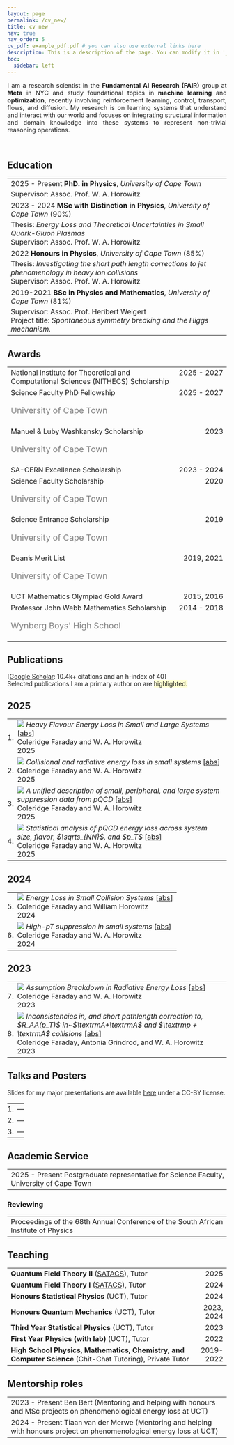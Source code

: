 ```yaml
---
layout: page
permalink: /cv_new/
title: cv new
nav: true
nav_order: 5
cv_pdf: example_pdf.pdf # you can also use external links here
description: This is a description of the page. You can modify it in '_pages/cv.md'. You can also change or remove the top pdf download button.
toc:
  sidebar: left
---
```


<p align='justify'>
I am a research scientist in the
<b>Fundamental AI Research (FAIR)</b>
group at
<b>Meta</b> in NYC
and study foundational topics in <b>machine learning</b> and
<b>optimization</b>, recently involving
reinforcement learning, control, transport, flows, and diffusion.
My research is on learning systems that understand and interact with our world
and focuses on integrating structural information and domain knowledge into
these systems to represent non-trivial reasoning operations.
</p><br>


## <i class="fa fa-chevron-right"></i> Education

<table class="table table-hover">
  <tr>
    <td>
      <span class='cvdate'>2025&nbsp;-&nbsp;Present</span>
      <strong>PhD. in Physics</strong>, <em>University of Cape Town</em>
      <br>
        <p style='margin-top:-1em;margin-bottom:0em' markdown='1'>
        <br> Supervisor: Assoc. Prof. W. A. Horowitz
        </p>
    </td>
  </tr>
  <tr>
    <td>
      <span class='cvdate'>2023&nbsp;-&nbsp;2024</span>
      <strong>MSc with Distinction in Physics</strong>, <em>University of Cape Town</em>
        (90%)
      <br>
        <p style='margin-top:-1em;margin-bottom:0em' markdown='1'>
        <br> Thesis: <i>Energy Loss and Theoretical Uncertainties in Small Quark-Gluon Plasmas</i>
        <br> Supervisor: Assoc. Prof. W. A. Horowitz
        </p>
    </td>
  </tr>
  <tr>
    <td>
      <span class='cvdate'>2022</span>
      <strong>Honours in Physics</strong>, <em>University of Cape Town</em>
        (85%)
      <br>
        <p style='margin-top:-1em;margin-bottom:0em' markdown='1'>
        <br> Thesis: <i>Investigating the short path length corrections to jet phenomenology in heavy ion collisions</i>
        <br> Supervisor: Assoc. Prof. W. A. Horowitz
        </p>
    </td>
  </tr>
  <tr>
    <td>
      <span class='cvdate'>2019-2021</span>
      <strong>BSc in Physics and Mathematics</strong>, <em>University of Cape Town</em>
        (81%)
      <br>
        <p style='margin-top:-1em;margin-bottom:0em' markdown='1'>
        <br> Supervisor: Assoc. Prof. Heribert Weigert
        <br> Project title: <i>Spontaneous symmetry breaking and the Higgs mechanism.</i>
        </p>
    </td>
  </tr>
</table>


## <i class="fa fa-chevron-right"></i> Awards
<table class="table table-hover">
<tr>
  <td>
  <div style='float: right'>2025&nbsp;-&nbsp;2027</div>
  <div>
        National Institute for Theoretical and Computational Sciences (NITHECS) Scholarship
  </div>
  </td>
  <!-- <td class='col-md-2' style='text-align:right;'>2025&nbsp;-&nbsp;2027</td> -->
</tr>
<tr>
  <td>
  <div style='float: right'>2025&nbsp;-&nbsp;2027</div>
  <div>
        Science Faculty PhD Fellowship
    <br><p style="color:grey;font-size:1.2rem">University of Cape Town</p>
  </div>
  </td>
  <!-- <td class='col-md-2' style='text-align:right;'>2025&nbsp;-&nbsp;2027</td> -->
</tr>
<tr>
  <td>
  <div style='float: right'>2023</div>
  <div>
        Manuel & Luby Washkansky Scholarship
    <br><p style="color:grey;font-size:1.2rem">University of Cape Town</p>
  </div>
  </td>
  <!-- <td class='col-md-2' style='text-align:right;'>2023</td> -->
</tr>
<tr>
  <td>
  <div style='float: right'>2023&nbsp;-&nbsp;2024</div>
  <div>
        SA-CERN Excellence Scholarship
  </div>
  </td>
  <!-- <td class='col-md-2' style='text-align:right;'>2023&nbsp;-&nbsp;2024</td> -->
</tr>
<tr>
  <td>
  <div style='float: right'>2020</div>
  <div>
        Science Faculty Scholarship
    <br><p style="color:grey;font-size:1.2rem">University of Cape Town</p>
  </div>
  </td>
  <!-- <td class='col-md-2' style='text-align:right;'>2020</td> -->
</tr>
<tr>
  <td>
  <div style='float: right'>2019</div>
  <div>
        Science Entrance Scholarship
    <br><p style="color:grey;font-size:1.2rem">University of Cape Town</p>
  </div>
  </td>
  <!-- <td class='col-md-2' style='text-align:right;'>2019</td> -->
</tr>
<tr>
  <td>
  <div style='float: right'>2019, 2021</div>
  <div>
        Dean’s Merit List
    <br><p style="color:grey;font-size:1.2rem">University of Cape Town</p>
  </div>
  </td>
  <!-- <td class='col-md-2' style='text-align:right;'>2019, 2021</td> -->
</tr>
<tr>
  <td>
  <div style='float: right'>2015, 2016</div>
  <div>
        UCT Mathematics Olympiad Gold Award
  </div>
  </td>
  <!-- <td class='col-md-2' style='text-align:right;'>2015, 2016</td> -->
</tr>
<tr>
  <td>
  <div style='float: right'>2014&nbsp;-&nbsp;2018</div>
  <div>
        Professor John Webb Mathematics Scholarship
    <br><p style="color:grey;font-size:1.2rem">Wynberg Boys' High School</p>
  </div>
  </td>
  <!-- <td class='col-md-2' style='text-align:right;'>2014&nbsp;-&nbsp;2018</td> -->
</tr>
</table>


## <i class="fa fa-chevron-right"></i> Publications

<!-- I usually publish at machine learning conferences, -->
<!-- including . -->
<!-- <a href="https://scholar.google.com/citations?user=x9F8UrwAAAAJ">Google Scholar</a> -->
<!-- reports 10.4k+ citations and an h-index of 40. -->
<!-- The selected publications I am a primary author on are <span style='background-color: #ffffd0'>highlighted.</span> -->

[<a href="https://scholar.google.com/citations?user=x9F8UrwAAAAJ">Google Scholar</a>: 10.4k+ citations and an h-index of 40] <br>
Selected publications I am a primary author on are <span style='background-color: #ffffd0'>highlighted.</span>

<h2>2025</h2>
<table class="table table-hover">

<tr id="tr-Faraday:2024zfj" >
<td align='right' style='padding-left:0;padding-right:0;'>
1.
</td>
<td>
<img src="images/publications/Faraday:2024zfj.png" onerror="this.style.display='none'" class="publicationImg" />
<em>Heavy Flavour Energy Loss in Small and Large Systems</em> 
[<a href='javascript:;'
    onclick='$("#abs_Faraday:2024zfj").toggle()'>abs</a>]<br>
Coleridge&nbsp;Faraday and W.&nbsp;A.&nbsp;Horowitz<br>
 2025  <br>

</td>
</tr>


<tr id="tr-Faraday:2024gzx" >
<td align='right' style='padding-left:0;padding-right:0;'>
2.
</td>
<td>
<img src="images/publications/Faraday:2024gzx.png" onerror="this.style.display='none'" class="publicationImg" />
<em>Collisional and radiative energy loss in small systems</em> 
[<a href='javascript:;'
    onclick='$("#abs_Faraday:2024gzx").toggle()'>abs</a>]<br>
Coleridge&nbsp;Faraday and W.&nbsp;A.&nbsp;Horowitz<br>
 2025  <br>

</td>
</tr>


<tr id="tr-Faraday:2024qtl" >
<td align='right' style='padding-left:0;padding-right:0;'>
3.
</td>
<td>
<img src="images/publications/Faraday:2024qtl.png" onerror="this.style.display='none'" class="publicationImg" />
<em>A unified description of small, peripheral, and large system suppression data from pQCD</em> 
[<a href='javascript:;'
    onclick='$("#abs_Faraday:2024qtl").toggle()'>abs</a>]<br>
Coleridge&nbsp;Faraday and W.&nbsp;A.&nbsp;Horowitz<br>
 2025  <br>

</td>
</tr>


<tr id="tr-Faraday:2025pto" >
<td align='right' style='padding-left:0;padding-right:0;'>
4.
</td>
<td>
<img src="images/publications/Faraday:2025pto.png" onerror="this.style.display='none'" class="publicationImg" />
<em>Statistical analysis of pQCD energy loss across system size, flavor, $\sqrts_{NN}$, and $p_T$</em> 
[<a href='javascript:;'
    onclick='$("#abs_Faraday:2025pto").toggle()'>abs</a>]<br>
Coleridge&nbsp;Faraday and W.&nbsp;A.&nbsp;Horowitz<br>
 2025  <br>

</td>
</tr>

</table>
<h2>2024</h2>
<table class="table table-hover">

<tr id="tr-Faraday:2023vbo" >
<td align='right' style='padding-left:0;padding-right:0;'>
5.
</td>
<td>
<img src="images/publications/Faraday:2023vbo.png" onerror="this.style.display='none'" class="publicationImg" />
<em>Energy Loss in Small Collision Systems</em> 
[<a href='javascript:;'
    onclick='$("#abs_Faraday:2023vbo").toggle()'>abs</a>]<br>
Coleridge&nbsp;Faraday and William&nbsp;Horowitz<br>
 2024  <br>

</td>
</tr>


<tr id="tr-Faraday:2023huz" >
<td align='right' style='padding-left:0;padding-right:0;'>
6.
</td>
<td>
<img src="images/publications/Faraday:2023huz.png" onerror="this.style.display='none'" class="publicationImg" />
<em>High-pT suppression in small systems</em> 
[<a href='javascript:;'
    onclick='$("#abs_Faraday:2023huz").toggle()'>abs</a>]<br>
Coleridge&nbsp;Faraday and W.&nbsp;A.&nbsp;Horowitz<br>
 2024  <br>

</td>
</tr>

</table>
<h2>2023</h2>
<table class="table table-hover">

<tr id="tr-Faraday:2023uay" >
<td align='right' style='padding-left:0;padding-right:0;'>
7.
</td>
<td>
<img src="images/publications/Faraday:2023uay.png" onerror="this.style.display='none'" class="publicationImg" />
<em>Assumption Breakdown in Radiative Energy Loss</em> 
[<a href='javascript:;'
    onclick='$("#abs_Faraday:2023uay").toggle()'>abs</a>]<br>
Coleridge&nbsp;Faraday and W.&nbsp;A.&nbsp;Horowitz<br>
 2023  <br>

</td>
</tr>


<tr id="tr-Faraday:2023mmx" >
<td align='right' style='padding-left:0;padding-right:0;'>
8.
</td>
<td>
<img src="images/publications/Faraday:2023mmx.png" onerror="this.style.display='none'" class="publicationImg" />
<em>Inconsistencies in, and short pathlength correction to, $R_AA(p_T)$ in~$\textrmA+\textrmA$ and $\textrmp + \textrmA$ collisions</em> 
[<a href='javascript:;'
    onclick='$("#abs_Faraday:2023mmx").toggle()'>abs</a>]<br>
Coleridge&nbsp;Faraday, Antonia&nbsp;Grindrod, and W.&nbsp;A.&nbsp;Horowitz<br>
 2023  <br>

</td>
</tr>

</table>


## <i class="fa fa-chevron-right"></i> Talks and Posters
Slides for my major presentations are available
[here](https://bamos.github.io/presentations/)
under a CC-BY license.

<table class="table table-hover">
<tr>
  <td align='right' style='padding-right:0;padding-left:0;'>1.</td>
  <td style='padding-right:0;'>
    <span class='cvdate'></span>
     <em></em> &mdash;
        
  </td>
</tr>
<tr>
  <td align='right' style='padding-right:0;padding-left:0;'>2.</td>
  <td style='padding-right:0;'>
    <span class='cvdate'></span>
     <em></em> &mdash;
        
  </td>
</tr>
<tr>
  <td align='right' style='padding-right:0;padding-left:0;'>3.</td>
  <td style='padding-right:0;'>
    <span class='cvdate'></span>
     <em></em> &mdash;
        
  </td>
</tr>
</table>


## <i class="fa fa-chevron-right"></i> Academic Service
<table class="table table-hover">
<tr>
  <td style='padding-right:0;'>
  <span class='cvdate'>2025&nbsp;-&nbsp;Present</span>
      Postgraduate representative for Science Faculty, University of Cape Town
  </td>
</tr>
</table>

### Reviewing
<table class="table table-hover">
<tr>
  <td style='padding-right:0;'>Proceedings of the 68th Annual Conference of the South African Institute of Physics</td>
</tr>
</table>


## <i class="fa fa-chevron-right"></i> Teaching
<table class="table table-hover">
<tr>
  <td style='padding-right:0'><strong>Quantum Field Theory II</strong> (<a href="https://nithecs.ac.za/south-african-theory-and-computational-school/" target="_blank">SATACS</a>), Tutor</td>
  <td class='col-md-2' style='text-align:right; padding-left:0;'>2025</td>
</tr>
<tr>
  <td style='padding-right:0'><strong>Quantum Field Theory I</strong> (<a href="https://nithecs.ac.za/south-african-theory-and-computational-school/" target="_blank">SATACS</a>), Tutor</td>
  <td class='col-md-2' style='text-align:right; padding-left:0;'>2024</td>
</tr>
<tr>
  <td style='padding-right:0'><strong>Honours Statistical Physics</strong> (UCT), Tutor</td>
  <td class='col-md-2' style='text-align:right; padding-left:0;'>2024</td>
</tr>
<tr>
  <td style='padding-right:0'><strong>Honours Quantum Mechanics</strong> (UCT), Tutor</td>
  <td class='col-md-2' style='text-align:right; padding-left:0;'>2023, 2024</td>
</tr>
<tr>
  <td style='padding-right:0'><strong>Third Year Statistical Physics</strong> (UCT), Tutor</td>
  <td class='col-md-2' style='text-align:right; padding-left:0;'>2023</td>
</tr>
<tr>
  <td style='padding-right:0'><strong>First Year Physics (with lab)</strong> (UCT), Tutor</td>
  <td class='col-md-2' style='text-align:right; padding-left:0;'>2022</td>
</tr>
<tr>
  <td style='padding-right:0'><strong>High School Physics, Mathematics, Chemistry, and Computer Science</strong> (Chit-Chat Tutoring), Private Tutor</td>
  <td class='col-md-2' style='text-align:right; padding-left:0;'>2019-2022</td>
</tr>
</table>


## <i class="fa fa-chevron-right"></i> Mentorship roles
<table class="table table-hover">
<tr>
  <td style='padding-right:0;'>
    <span class='cvdate'>2023&nbsp;-&nbsp;Present</span>
        Ben Bert (Mentoring and helping with honours and MSc projects on phenomenological energy loss at UCT)
  </td>
</tr>
<tr>
  <td style='padding-right:0;'>
    <span class='cvdate'>2024&nbsp;-&nbsp;Present</span>
        Tiaan van der Merwe (Mentoring and helping with honours project on phenomenological energy loss at UCT)
  </td>
</tr>
</table>
